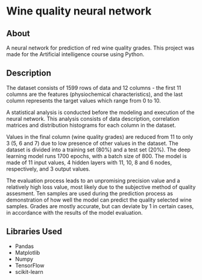 # Wine quality neural network

## About
A neural network for prediction of red wine quality grades. This project was made for the Artificial intelligence course using Python.

## Description
The dataset consists of 1599 rows of data and 12 columns - the first 11 columns are the features (physiochemical characteristics), and the last column represents the target values which range from 0 to 10.

A statistical analysis is conducted before the modeling and execution of the neural network. This analysis consists of data description, correlation matrices and distribution histograms for each column in the dataset.

Values in the final column (wine quality grades) are reduced from 11 to only 3 (5, 6 and 7) due to low presence of other values in the dataset.
The dataset is divided into a training set (80%) and a test set (20%). The deep learning model runs 1700 epochs, with a batch size of 800.
The model is made of 11 input values, 4 hidden layers with 11, 10, 8 and 6 nodes, respectively, and 3 output values.

The evaluation process leads to an unpromising precision value and a relatively high loss value, most likely due to the subjective method of quality assesment.
Ten samples are used during the prediction process as demonstration of how well the model can predict the quality selected wine samples. Grades are mostly accurate, but can deviate by 1 in certain cases, in accordance with the results of the model evaluation.

## Libraries Used

* Pandas
* Matplotlib
* Numpy
* TensorFlow
* scikit-learn
